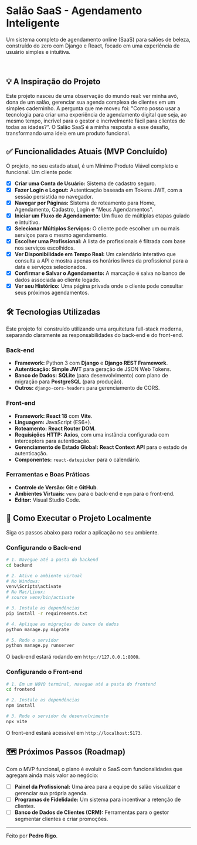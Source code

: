 # Salão SaaS - Agendamento Inteligente

Um sistema completo de agendamento online (SaaS) para salões de beleza, construído do zero com Django e React, focado em uma experiência de usuário simples e intuitiva.

<br>

## 💡 A Inspiração do Projeto

Este projeto nasceu de uma observação do mundo real: ver minha avó, dona de um salão, gerenciar sua agenda complexa de clientes em um simples caderninho. A pergunta que me moveu foi: "Como posso usar a tecnologia para criar uma experiência de agendamento digital que seja, ao mesmo tempo, incrível para o gestor e incrivelmente fácil para clientes de todas as idades?". O Salão SaaS é a minha resposta a esse desafio, transformando uma ideia em um produto funcional.

## ✅ Funcionalidades Atuais (MVP Concluído)

O projeto, no seu estado atual, é um Mínimo Produto Viável completo e funcional. Um cliente pode:

- [x] **Criar uma Conta de Usuário:** Sistema de cadastro seguro.
- [x] **Fazer Login e Logout:** Autenticação baseada em Tokens JWT, com a sessão persistida no navegador.
- [x] **Navegar por Páginas:** Sistema de roteamento para Home, Agendamento, Cadastro, Login e "Meus Agendamentos".
- [x] **Iniciar um Fluxo de Agendamento:** Um fluxo de múltiplas etapas guiado e intuitivo.
- [x] **Selecionar Múltiplos Serviços:** O cliente pode escolher um ou mais serviços para o mesmo agendamento.
- [x] **Escolher uma Profissional:** A lista de profissionais é filtrada com base nos serviços escolhidos.
- [x] **Ver Disponibilidade em Tempo Real:** Um calendário interativo que consulta a API e mostra apenas os horários livres da profissional para a data e serviços selecionados.
- [x] **Confirmar e Salvar o Agendamento:** A marcação é salva no banco de dados associada ao cliente logado.
- [x] **Ver seu Histórico:** Uma página privada onde o cliente pode consultar seus próximos agendamentos.

## 🛠️ Tecnologias Utilizadas

Este projeto foi construído utilizando uma arquitetura full-stack moderna, separando claramente as responsabilidades do back-end e do front-end.

### **Back-end**
* **Framework:** Python 3 com **Django** e **Django REST Framework**.
* **Autenticação:** **Simple JWT** para geração de JSON Web Tokens.
* **Banco de Dados:** **SQLite** (para desenvolvimento) com plano de migração para **PostgreSQL** (para produção).
* **Outros:** `django-cors-headers` para gerenciamento de CORS.

### **Front-end**
* **Framework:** **React 18** com **Vite**.
* **Linguagem:** JavaScript (ES6+).
* **Roteamento:** **React Router DOM**.
* **Requisições HTTP:** **Axios**, com uma instância configurada com interceptors para autenticação.
* **Gerenciamento de Estado Global:** **React Context API** para o estado de autenticação.
* **Componentes:** `react-datepicker` para o calendário.

### **Ferramentas e Boas Práticas**
* **Controle de Versão:** **Git** e **GitHub**.
* **Ambientes Virtuais:** `venv` para o back-end e `npm` para o front-end.
* **Editor:** Visual Studio Code.

## 🚀 Como Executar o Projeto Localmente

Siga os passos abaixo para rodar a aplicação no seu ambiente.

### **Configurando o Back-end**
```bash
# 1. Navegue até a pasta do backend
cd backend

# 2. Ative o ambiente virtual
# No Windows:
venv\Scripts\activate
# No Mac/Linux:
# source venv/bin/activate

# 3. Instale as dependências
pip install -r requirements.txt

# 4. Aplique as migrações do banco de dados
python manage.py migrate

# 5. Rode o servidor
python manage.py runserver
```
O back-end estará rodando em `http://127.0.0.1:8000`.

### **Configurando o Front-end**
```bash
# 1. Em um NOVO terminal, navegue até a pasta do frontend
cd frontend

# 2. Instale as dependências
npm install

# 3. Rode o servidor de desenvolvimento
npx vite
```
O front-end estará acessível em `http://localhost:5173`.

## 🗺️ Próximos Passos (Roadmap)

Com o MVP funcional, o plano é evoluir o SaaS com funcionalidades que agregam ainda mais valor ao negócio:

- [ ] **Painel da Profissional:** Uma área para a equipe do salão visualizar e gerenciar sua própria agenda.
- [ ] **Programas de Fidelidade:** Um sistema para incentivar a retenção de clientes.
- [ ] **Banco de Dados de Clientes (CRM):** Ferramentas para o gestor segmentar clientes e criar promoções.

---

Feito por **Pedro Rigo**.